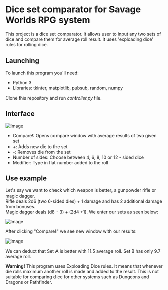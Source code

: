# Dice set comparator for Savage Worlds RPG system
This project is a dice set comparator. It allows user to input any two
sets of dice and compare them for average roll result. It uses
'exploading dice' rules for rolling dice.

## Launching
To launch this program you'll need:
*  Python 3
*  Libraries: tkinter, matplotlib, pubsub, random, numpy

Clone this repository and run *controller.py* file.

## Interface
![Image](https://i.imgur.com/fFkyAfx.png)

* Compare!: Opens compare window with average results of two given set
* +: Adds new die to the set
* -: Removes die from the set
* Number of sides: Choose between 4, 6, 8, 10 or 12 - sided dice
* Modifier: Type in flat number added to the roll

## Use example
Let's say we want to check which weapon is better, a gunpowder rifle or
magic dagger.  
Rifle deals 2d6 (two 6-sided dies) + 1 damage and has 2 additional
damage from bonuses.  
Magic dagger deals (d8 - 3) + (2d4 +1). We enter our sets as seen below:

![Image](https://i.imgur.com/VAf0k1H.png)

After clicking "Compare!" we see new window with our results:

![Image](https://i.imgur.com/fE5FR8r.png)

We can deduct that Set A is better with 11.5 average roll. Set B has
only 9.7 average roll.

**Warning!** This program uses Exploading Dice rules. It means that
whenever die rolls maximum another roll is made and added to the result.
This is not suitable for comparing dice for other systems such as
Dungeons and Dragons or Pathfinder.
